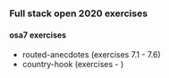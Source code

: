 ### Full stack open 2020 exercises

#### osa7 exercises

* routed-anecdotes    (exercises 7.1 - 7.6)
* country-hook    (exercises  - )
